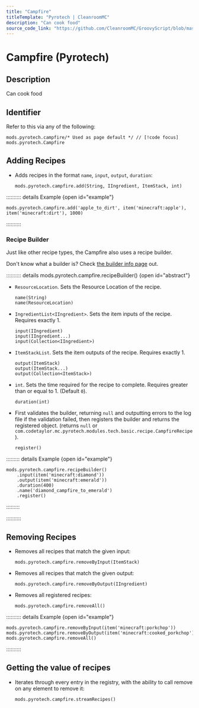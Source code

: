 ```yaml
---
title: "Campfire"
titleTemplate: "Pyrotech | CleanroomMC"
description: "Can cook food"
source_code_link: "https://github.com/CleanroomMC/GroovyScript/blob/master/src/main/java/com/cleanroommc/groovyscript/compat/mods/pyrotech/Campfire.java"
---
```


# Campfire (Pyrotech)

## Description

Can cook food

## Identifier

Refer to this via any of the following:

```groovy:no-line-numbers {1}
mods.pyrotech.campfire/* Used as page default */ // [!code focus]
mods.pyrotech.Campfire
```


## Adding Recipes

- Adds recipes in the format `name`, `input`, `output`, `duration`:

    ```groovy:no-line-numbers
    mods.pyrotech.campfire.add(String, IIngredient, ItemStack, int)
    ```

:::::::::: details Example {open id="example"}
```groovy:no-line-numbers
mods.pyrotech.campfire.add('apple_to_dirt', item('minecraft:apple'), item('minecraft:dirt'), 1000)
```

::::::::::

### Recipe Builder

Just like other recipe types, the Campfire also uses a recipe builder.

Don't know what a builder is? Check [the builder info page](../../groovy/builder.md) out.

:::::::::: details mods.pyrotech.campfire.recipeBuilder() {open id="abstract"}
- `ResourceLocation`. Sets the Resource Location of the recipe.

    ```groovy:no-line-numbers
    name(String)
    name(ResourceLocation)
    ```

- `IngredientList<IIngredient>`. Sets the item inputs of the recipe. Requires exactly 1.

    ```groovy:no-line-numbers
    input(IIngredient)
    input(IIngredient...)
    input(Collection<IIngredient>)
    ```

- `ItemStackList`. Sets the item outputs of the recipe. Requires exactly 1.

    ```groovy:no-line-numbers
    output(ItemStack)
    output(ItemStack...)
    output(Collection<ItemStack>)
    ```

- `int`. Sets the time required for the recipe to complete. Requires greater than or equal to 1. (Default `0`).

    ```groovy:no-line-numbers
    duration(int)
    ```

- First validates the builder, returning `null` and outputting errors to the log file if the validation failed, then registers the builder and returns the registered object. (returns `null` or `com.codetaylor.mc.pyrotech.modules.tech.basic.recipe.CampfireRecipe`).

    ```groovy:no-line-numbers
    register()
    ```

::::::::: details Example {open id="example"}
```groovy:no-line-numbers
mods.pyrotech.campfire.recipeBuilder()
    .input(item('minecraft:diamond'))
    .output(item('minecraft:emerald'))
    .duration(400)
    .name('diamond_campfire_to_emerald')
    .register()
```

:::::::::

::::::::::

## Removing Recipes

- Removes all recipes that match the given input:

    ```groovy:no-line-numbers
    mods.pyrotech.campfire.removeByInput(ItemStack)
    ```

- Removes all recipes that match the given output:

    ```groovy:no-line-numbers
    mods.pyrotech.campfire.removeByOutput(IIngredient)
    ```

- Removes all registered recipes:

    ```groovy:no-line-numbers
    mods.pyrotech.campfire.removeAll()
    ```

:::::::::: details Example {open id="example"}
```groovy:no-line-numbers
mods.pyrotech.campfire.removeByInput(item('minecraft:porkchop'))
mods.pyrotech.campfire.removeByOutput(item('minecraft:cooked_porkchop'))
mods.pyrotech.campfire.removeAll()
```

::::::::::

## Getting the value of recipes

- Iterates through every entry in the registry, with the ability to call remove on any element to remove it:

    ```groovy:no-line-numbers
    mods.pyrotech.campfire.streamRecipes()
    ```
